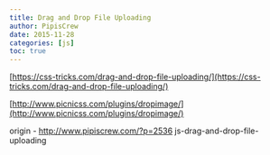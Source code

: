 ```yaml
---
title: Drag and Drop File Uploading
author: PipisCrew
date: 2015-11-28
categories: [js]
toc: true
---
```


[https://css-tricks.com/drag-and-drop-file-uploading/](https://css-tricks.com/drag-and-drop-file-uploading/)

[http://www.picnicss.com/plugins/dropimage/](http://www.picnicss.com/plugins/dropimage/)

origin - http://www.pipiscrew.com/?p=2536 js-drag-and-drop-file-uploading
